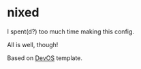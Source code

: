 # nixed

I spent(d?) too much time making this config.

All is well, though!

Based on [DevOS](https://github.com/divnix/devos) template.
